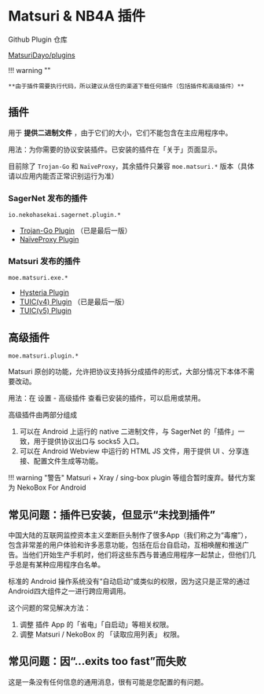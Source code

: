 # Matsuri & NB4A 插件

Github Plugin 仓库

[MatsuriDayo/plugins](https://github.com/MatsuriDayo/plugins)

!!! warning ""

    **由于插件需要执行代码，所以建议从信任的渠道下载任何插件（包括插件和高级插件）**

## 插件

用于 **提供二进制文件** ，由于它们的大小，它们不能包含在主应用程序中。

用法：为你需要的协议安装插件。已安装的插件在「关于」页面显示。

目前除了 `Trojan-Go` 和 `NaïveProxy`，其余插件只兼容 `moe.matsuri.*` 版本（具体请以应用内能否正常识别运行为准）

### SagerNet 发布的插件

`io.nekohasekai.sagernet.plugin.*`

- [Trojan-Go Plugin](https://github.com/SagerNet/SagerNet/releases/tag/trojan-go-plugin-0.10.6) （已是最后一版）
- [NaïveProxy Plugin](https://github.com/SagerNet/SagerNet/releases?q=naive)

### Matsuri 发布的插件

`moe.matsuri.exe.*`

- [Hysteria Plugin](https://github.com/MatsuriDayo/plugins/releases?q=Hysteria)
- [TUIC(v4) Plugin](https://github.com/MatsuriDayo/plugins/releases/tag/tuic-0.8.5-2) （已是最后一版）
- [TUIC(v5) Plugin](https://github.com/MatsuriDayo/plugins/releases?q=tuic)

## 高级插件

`moe.matsuri.plugin.*`

Matsuri 原创的功能，允许把协议支持拆分成插件的形式，大部分情况下本体不需要改动。

用法：在 设置 - 高级插件 查看已安装的插件，可以启用或禁用。

高级插件由两部分组成

1. 可以在 Android 上运行的 native 二进制文件，与 SagerNet 的「插件」一致，用于提供协议出口与 socks5 入口。
2. 可以在 Android Webview 中运行的 HTML JS 文件，用于提供 UI 、分享连接、配置文件生成等功能。

!!! warning "警告"
    Matsuri + Xray / sing-box plugin 等组合暂时废弃。替代方案为 NekoBox For Android

## 常见问题：插件已安装，但显示“未找到插件”

中国大陆的互联网监控资本主义垄断巨头制作了很多App（我们称之为“毒瘤”），包含非常差的用户体验和许多恶意功能，包括在后台自启动，互相唤醒和推送广告。当他们开始生产手机时，他们将这些东西与普通应用程序一起禁止，但他们几乎总是有某种应用程序白名单。

标准的 Android 操作系统没有“自动启动”或类似的权限，因为这只是正常的通过Android四大组件之一进行跨应用调用。

这个问题的常见解决方法：

1. 调整 插件 App 的「省电」「自启动」等相关权限。
2. 调整 Matsuri / NekoBox 的 「读取应用列表」 权限。

## 常见问题：因“...exits too fast”而失败

这是一条没有任何信息的通用消息，很有可能是您配置的有问题。
